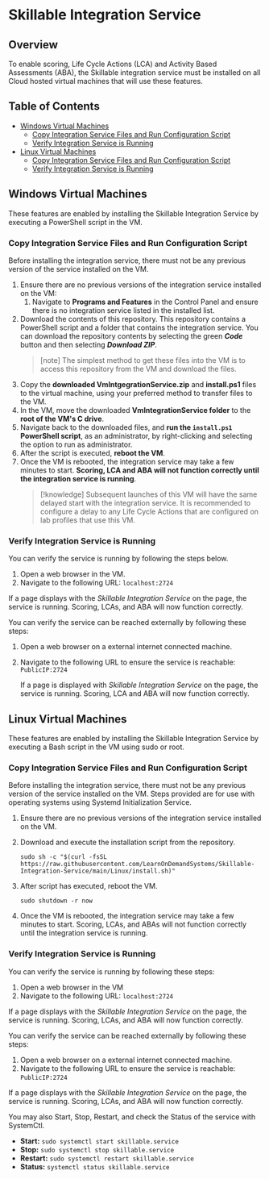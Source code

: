 # Skillable Integration Service

## Overview

To enable scoring, Life Cycle Actions (LCA) and Activity Based Assessments (ABA), the Skillable integration service must be installed on all Cloud hosted virtual machines that will use these features.

## Table of Contents

  * [Windows Virtual Machines](#windows-virtual-machines)
    + [Copy Integration Service Files and Run Configuration Script](#copy-integration-service-files-and-run-configuration-script)
    + [Verify Integration Service is Running](#verify-integration-service-is-running)
  * [Linux Virtual Machines](#linux-virtual-machines)
    + [Copy Integration Service Files and Run Configuration Script](#copy-integration-service-files-and-run-configuration-script-1)
    + [Verify Integration Service is Running](#verify-integration-service-is-running-1)

## Windows Virtual Machines

These features are enabled by installing the Skillable Integration Service by executing a PowerShell script in the VM. 

### Copy Integration Service Files and Run Configuration Script 

Before installing the integration service, there must not be any previous version of the service installed on the VM. 

1. Ensure there are no previous versions of the integration service installed on the VM: 
	1. Navigate to **Programs and Features** in the Control Panel and ensure there is no integration service listed in the installed list. 
1. Download the contents of this repository. This repository contains a PowerShell script and a folder that contains the integration service. You can download the repository contents by selecting the green **_Code_** button and then selecting **_Download ZIP_**.
    >[note] The simplest method to get these files into the VM is to access this repository from the VM and download the files.
1. Copy the **downloaded VmIntgegrationService.zip** and **install.ps1** files to the virtual machine, using your preferred method to transfer files to the VM.
1. In the VM, move the downloaded **VmIntegrationService folder** to the **root of the VM's C drive**. 
1. Navigate back to the downloaded files, and **run the `install.ps1` PowerShell script**, as an administrator, by right-clicking and selecting the option to run as administrator. 
1. After the script is executed, **reboot the VM**.
1. Once the VM is rebooted, the integration service may take a few minutes to start. **Scoring, LCA and ABA will not function correctly until the integration service is running**. 
    >[!knowledge] Subsequent launches of this VM will have the same delayed start with the integration service. It is recommended to configure a delay to any Life Cycle Actions that are configured on lab profiles that use this VM. 

### Verify Integration Service is Running 

You can verify the service is running by following the steps below. 

1. Open a web browser in the VM. 
1. Navigate to the following URL: `localhost:2724`

If a page displays with the _Skillable Integration Service_ on the page, the service is running. Scoring, LCAs, and ABA will now function correctly.

You can verify the service can be reached externally by following these steps:

1. Open a web browser on a external internet connected machine.
1. Navigate to the following URL to ensure the service is reachable: `PublicIP:2724`

    If a page is displayed with _Skillable Integration Service_ on the page, the service is running. Scoring, LCA and ABA will now function correctly.

## Linux Virtual Machines

These features are enabled by installing the Skillable Integration Service by executing a Bash script in the VM using sudo or root.

### Copy Integration Service Files and Run Configuration Script

Before installing the integration service, there must not be any previous version of the service installed on the VM.
Steps provided are for use with operating systems using Systemd Initialization Service. 

1. Ensure there are no previous versions of the integration service installed on the VM.
1. Download and execute the installation script from the repository.

    ```sudo sh -c "$(curl -fsSL https://raw.githubusercontent.com/LearnOnDemandSystems/Skillable-Integration-Service/main/Linux/install.sh)"```

1. After script has executed, reboot the VM.

    ```sudo shutdown -r now```

1. Once the VM is rebooted, the integration service may take a few minutes to start. Scoring, LCAs, and ABAs will not function correctly until the integration service is running.

### Verify Integration Service is Running

You can verify the service is running by following these steps:

1. Open a web browser in the VM
1. Navigate to the following URL: `localhost:2724`

If a page displays with the _Skillable Integration Service_ on the page, the service is running. Scoring, LCAs, and ABA will now function correctly.

You can verify the service can be reached externally by following these steps:

1. Open a web browser on a external internet connected machine.
1. Navigate to the following URL to ensure the service is reachable: `PublicIP:2724`

If a page displays with the _Skillable Integration Service_ on the page, the service is running. Scoring, LCAs, and ABA will now function correctly.

You may also Start, Stop, Restart, and check the Status of the service with SystemCtl.

- **Start:**  `sudo systemctl start skillable.service`
- **Stop:** `sudo systemctl stop skillable.service`
- **Restart:** `sudo systemctl restart skillable.service`
- **Status:** `systemctl status skillable.service`
